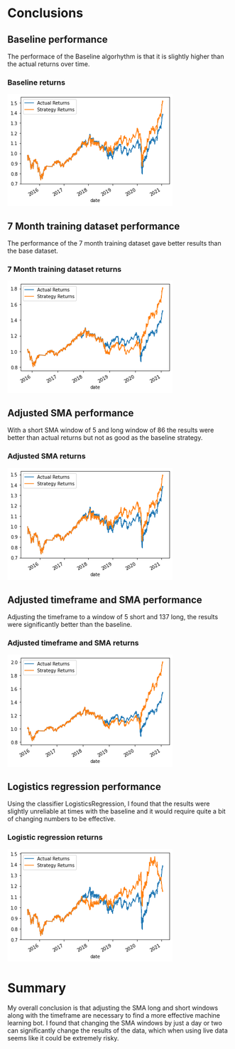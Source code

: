 # Conclusions

## Baseline performance

The performace of the Baseline algorhythm is that it is slightly higher than the actual returns over time.

### Baseline returns

![Baseline returns](https://github.com/blackrainz/simpletrade/blob/main/Resources/returnsBase.png "Baseline returns")

## 7 Month training dataset performance

The performance of the 7 month training dataset gave better results than the base dataset.

### 7 Month training dataset returns

![7 Month training dataset returns](https://github.com/blackrainz/simpletrade/blob/main/Resources/returns7mo.png "7 Month training dataset returns")

## Adjusted SMA performance

With a short SMA window of 5 and long window of 86 the results were better than actual returns but not as good as the baseline strategy.

### Adjusted SMA returns

![Adjusted SMA short 5 long 86 returns](https://github.com/blackrainz/simpletrade/blob/main/Resources/returnss5l86.png "SMA adjusted 5 short and 86 long returns")

## Adjusted timeframe and SMA performance

Adjusting the timeframe to a window of 5 short and 137 long, the results were significantly better than the baseline.

### Adjusted timeframe and SMA returns

![Adjusted SMA and timeframe returns](https://github.com/blackrainz/simpletrade/blob/main/Resources/returns7mos5l137.png "Adjusted SMA and timeframe returns")

## Logistics regression performance

Using the classifier LogisticsRegression, I found that the results were slightly unreliable at times with the baseline and it would require quite a bit of changing numbers to be effective.

### Logistic regression returns

![Logistics regression returns](https://github.com/blackrainz/simpletrade/blob/main/Resources/LogisticsRegression.png "Logistics regression returns")


# Summary

My overall conclusion is that adjusting the SMA long and short windows along with the timeframe are necessary to find a more effective machine learning bot. I found that changing the SMA windows by just a day or two can significantly change the results of the data, which when using live data seems like it could be extremely risky.
